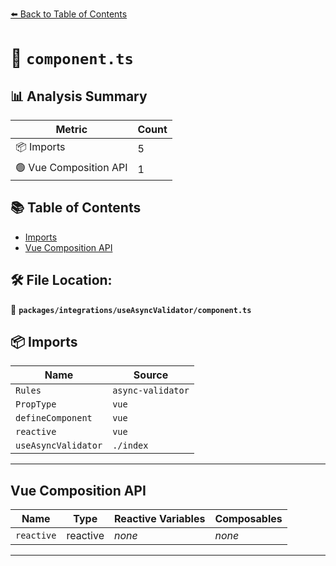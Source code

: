 [⬅️ Back to Table of Contents](../../../index.md)

# 📄 `component.ts`

## 📊 Analysis Summary

| Metric | Count |
|--------|-------|
| 📦 Imports | 5 |
| 🟢 Vue Composition API | 1 |

## 📚 Table of Contents

- [Imports](#imports)
- [Vue Composition API](#vue-composition-api)

## 🛠️ File Location:
📂 **`packages/integrations/useAsyncValidator/component.ts`**

## 📦 Imports

| Name | Source |
|------|--------|
| `Rules` | `async-validator` |
| `PropType` | `vue` |
| `defineComponent` | `vue` |
| `reactive` | `vue` |
| `useAsyncValidator` | `./index` |


---

## Vue Composition API

| Name | Type | Reactive Variables | Composables |
|------|------|-------------------|-------------|
| `reactive` | reactive | *none* | *none* |


---